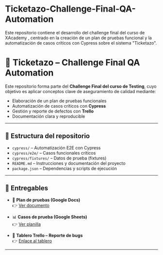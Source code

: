 # Ticketazo-Challenge-Final-QA-Automation
Este repositorio contiene el desarrollo del challenge final del curso de XAcademy , centrado en la creación de un plan de pruebas funcional y la automatización de casos críticos con Cypress sobre el sistema "Ticketazo". 
# 🧪 Ticketazo – Challenge Final QA Automation

Este repositorio forma parte del **Challenge Final del curso de Testing**, cuyo objetivo es aplicar conceptos clave de aseguramiento de calidad mediante:

- Elaboración de un plan de pruebas funcionales
- Automatización de casos críticos con **Cypress**
- Gestión y reporte de defectos con **Trello**
- Documentación clara y reproducible

---

## 📂 Estructura del repositorio

- `cypress/` – Automatización E2E con Cypress  
- `cypress/e2e/` – Casos funcionales críticos  
- `cypress/fixtures/` – Datos de prueba (fixtures)  
- `README.md` – Instrucciones y documentación del proyecto  
- `package.json` – Dependencias y scripts de ejecución  

---

## 📌 Entregables

- 📄 **Plan de pruebas (Google Docs)**  
  👉 [Ver documento](https://docs.google.com/document/d/1TQWvLs0c4eHxHKacHqieKX6cNXd42vbc)

- 📊 **Casos de prueba (Google Sheets)**  
  👉 [Ver planilla](https://docs.google.com/spreadsheets/d/183hchgUQxTcNDGcj9PuY__I2lf8ZXOMiHi0htRkB1ys/edit#gid=515552450)

- 🐞 **Tablero Trello – Reporte de bugs**  
  👉 [Enlace al tablero]([https://trello.com/b/5azlCzVI](https://trello.com/b/5azlCzVI/ticketazo-qa-automation))

---









